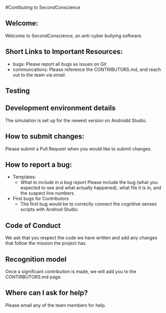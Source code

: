 #Contibuting to SecondConscience

## Welcome: 
  Welcome to SecondConscience, an anti-cyber bullying software.

## Short Links to Important Resources:
* bugs: Please report all bugs as issues on Git
* communcations: Please reference the CONTRIBUTORS.md, and reach out to the team via email.

## Testing
## Development environment details
The simulation is set up for the newest version on Androidd Studio.
## How to submit changes:
Please submit a Pull Request when you would like to submit changes. 

## How to report a bug: 
* Templates: 
  * _What to include in a bug report_
    Please include the bug (what you expected to see and what actually happened), what file it is in, and the suspect line numbers.
* First bugs for Contributors
  * The first bug would be to correctly connect the cognitive senses scripts with Android Studio.


## Code of Conduct
We ask that you respect the code we have written and add any changes that follow the mission the project has. 

## Recognition model
Once a significant contribution is made, we will add you to the CONTIRBUTORS.md page.

## Where can I ask for help?
Please email any of the team members for help.
